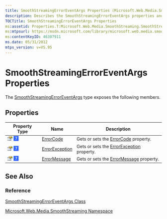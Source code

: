 ```yaml
---
title: SmoothStreamingErrorEventArgs Properties (Microsoft.Web.Media.SmoothStreaming)
description: Describes the SmoothStreamingErrorEventArgs properties and provides a table that outlines the name and description for various property types.
TOCTitle: SmoothStreamingErrorEventArgs Properties
ms:assetid: Properties.T:Microsoft.Web.Media.SmoothStreaming.SmoothStreamingErrorEventArgs
ms:mtpsurl: https://msdn.microsoft.com/library/microsoft.web.media.smoothstreaming.smoothstreamingerroreventargs_properties(v=VS.95)
ms:contentKeyID: 46307911
ms.date: 05/31/2012
mtps_version: v=VS.95
---
```


# SmoothStreamingErrorEventArgs Properties

The [SmoothStreamingErrorEventArgs](smoothstreamingerroreventargs-class-microsoft-web-media-smoothstreaming_1.md) type exposes the following members.

## Properties

|Property Type|Name|Description|
|--- |--- |--- |
|![Public property](images/Ff728140.pubproperty(en-us,VS.90).gif "Public property") ![Supported by Windows Phone](images/Ff728255.slMobile(VS.95).gif "Supported by Windows Phone")|[ErrorCode](smoothstreamingerroreventargs-errorcode-property-microsoft-web-media-smoothstreaming_1.md)|Gets or sets the [ErrorCode](smoothstreamingerroreventargs-errorcode-property-microsoft-web-media-smoothstreaming_1.md) property.|
|![Public property](images/Ff728140.pubproperty(en-us,VS.90).gif "Public property") ![Supported by Windows Phone](images/Ff728255.slMobile(VS.95).gif "Supported by Windows Phone")|[ErrorException](smoothstreamingerroreventargs-errorexception-property-microsoft-web-media-smoothstreaming_1.md)|Gets or sets the [ErrorException](smoothstreamingerroreventargs-errorexception-property-microsoft-web-media-smoothstreaming_1.md) property.|
|![Public property](images/Ff728140.pubproperty(en-us,VS.90).gif "Public property") ![Supported by Windows Phone](images/Ff728255.slMobile(VS.95).gif "Supported by Windows Phone")|[ErrorMessage](smoothstreamingerroreventargs-errormessage-property-microsoft-web-media-smoothstreaming_1.md)|Gets or sets the [ErrorMessage](smoothstreamingerroreventargs-errormessage-property-microsoft-web-media-smoothstreaming_1.md) property.|

## See Also

### Reference

[SmoothStreamingErrorEventArgs Class](smoothstreamingerroreventargs-class-microsoft-web-media-smoothstreaming_1.md)

[Microsoft.Web.Media.SmoothStreaming Namespace](microsoft-web-media-smoothstreaming-namespace_1.md)
